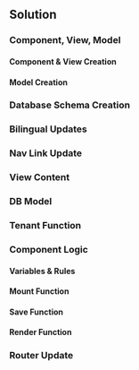 ## Solution

### Component, View, Model

#### Component & View Creation

#### Model Creation

### Database Schema Creation

### Bilingual Updates

### Nav Link Update

### View Content

### DB Model

### Tenant Function

### Component Logic

#### Variables & Rules

#### Mount Function 

#### Save Function 

#### Render Function

### Router Update

